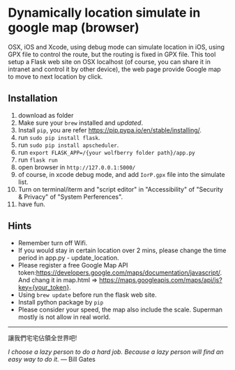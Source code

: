 
# Dynamically location simulate in google map (browser)

OSX, iOS and Xcode, using debug mode can simulate location in iOS, using GPX file to control the route, but the routing is fixed in GPX file. This tool setup a Flask web site on OSX localhost (of course, you can share it in intranet and control it by other device), the web page provide Google map to move to next location by click.

## Installation

1. download as folder
2. Make sure your `brew` installed and *updated*.
3. Install `pip`, you are refer https://pip.pypa.io/en/stable/installing/.
4. run `sudo pip install flask`.
5. run `sudo pip install apscheduler`.
6. run `export FLASK_APP=/{your wolfberry folder path}/app.py`
7. run `flask run`
8. open browser in `http://127.0.0.1:5000/`
9. of course, in xcode debug mode, and add `IorP.gpx` file into the simulate list.
10. Turn on terminal/iterm and "script editor" in "Accessibility" of "Security & Privacy" of "System Perferences". 
11. have fun.

## Hints

* Remember turn off Wifi.
* If you would stay in certain location over 2 mins, please change the time period in app.py - update_location.
* Please register a free Google Map API token:https://developers.google.com/maps/documentation/javascript/. And chang it in map.html => https://maps.googleapis.com/maps/api/js?key={your_token}.
* Using `brew update` before run the flask web site.
* Install python package by `pip`
* Please consider your speed, the map also include the scale. Superman mostly is not allow in real world.



---------

讓我們宅宅佔領全世界吧!

*I choose a lazy person to do a hard job. Because a lazy person will find an easy way to do it.*
― Bill Gates
